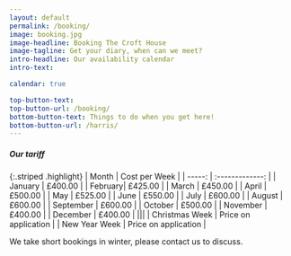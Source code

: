 ```yaml
---
layout: default
permalink: /booking/
image: booking.jpg
image-headline: Booking The Croft House
image-tagline: Get your diary, when can we meet?
intro-headline: Our availability calendar
intro-text:

calendar: true

top-button-text: 
top-button-url: /booking/
bottom-button-text: Things to do when you get here!
bottom-button-url: /harris/
---
```

##### Our tariff

{:.striped .highlight}
| Month | Cost per Week |
| -----: | :-------------: |
| January | £400.00 | 
| February| £425.00 |
| March | £450.00 | 
| April | £500.00 | 
| May | £525.00 | 
| June | £550.00 | 
| July | £600.00 | 
| August | £600.00 | 
| September | £600.00 | 
| October | £500.00 | 
| November | £400.00 | 
| December | £400.00 | 
|||
| Christmas Week | Price on application |
| New Year Week | Price on application |

We take short bookings in winter, please contact us to discuss.